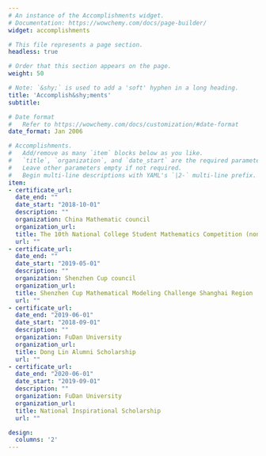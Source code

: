 ```yaml
---
# An instance of the Accomplishments widget.
# Documentation: https://wowchemy.com/docs/page-builder/
widget: accomplishments

# This file represents a page section.
headless: true

# Order that this section appears on the page.
weight: 50

# Note: `&shy;` is used to add a 'soft' hyphen in a long heading.
title: 'Accomplish&shy;ments'
subtitle:

# Date format
#   Refer to https://wowchemy.com/docs/customization/#date-format
date_format: Jan 2006

# Accomplishments.
#   Add/remove as many `item` blocks below as you like.
#   `title`, `organization`, and `date_start` are the required parameters.
#   Leave other parameters empty if not required.
#   Begin multi-line descriptions with YAML's `|2-` multi-line prefix.
item:
- certificate_url: 
  date_end: ""
  date_start: "2018-10-01"
  description: ""
  organization: China Mathematic council
  organization_url: 
  title: The 10th National College Student Mathematics Competition (non-mathematics) First Prize
  url: ""
- certificate_url: 
  date_end: ""
  date_start: "2019-05-01"
  description: ""
  organization: Shenzhen Cup council
  organization_url: 
  title: Shenzhen Cup Mathematical Modeling Challenge Shanghai Region  Third Prize
  url: ""
- certificate_url: 
  date_end: "2019-06-01"
  date_start: "2018-09-01"
  description: ""
  organization: FuDan University
  organization_url: 
  title: Dong Lin Alumni Scholarship
  url: ""
- certificate_url: 
  date_end: "2020-06-01"
  date_start: "2019-09-01"
  description: ""
  organization: FuDan University
  organization_url: 
  title: National Inspirational Scholarship
  url: ""

design:
  columns: '2' 
---
```

